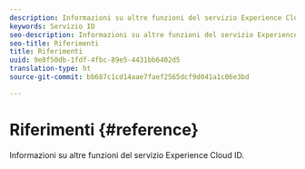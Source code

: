 ```yaml
---
description: Informazioni su altre funzioni del servizio Experience Cloud ID.
keywords: Servizio ID
seo-description: Informazioni su altre funzioni del servizio Experience Cloud ID.
seo-title: Riferimenti
title: Riferimenti
uuid: 9e8f50db-1fdf-4fbc-89e5-4431bb6402d5
translation-type: ht
source-git-commit: bb687c1cd14aae7faef2565dcf9d041a1c06e3bd

---
```



# Riferimenti {#reference}

Informazioni su altre funzioni del servizio Experience Cloud ID.

